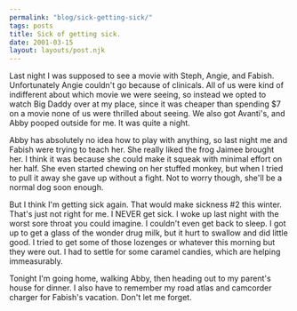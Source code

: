 ```yaml
---
permalink: "blog/sick-getting-sick/"
tags: posts
title: Sick of getting sick.
date: 2001-03-15
layout: layouts/post.njk
---
```


Last night I was supposed to see a movie with Steph, Angie, and Fabish. Unfortunately Angie couldn't go because of clinicals. All of us were kind of indifferent about which movie we were seeing, so instead we opted to watch Big Daddy over at my place, since it was cheaper than spending $7 on a movie none of us were thrilled about seeing. We also got Avanti's, and Abby pooped outside for me. It was quite a night. 

Abby has absolutely no idea how to play with anything, so last night me and Fabish were trying to teach her. She really liked the frog Jaimee brought her. I think it was because she could make it squeak with minimal effort on her half. She even started chewing on her stuffed monkey, but when I tried to pull it away she gave up without a fight. Not to worry though, she'll be a normal dog soon enough.

But I think I'm getting sick again. That would make sickness #2 this winter. That's just not right for me. I NEVER get sick. I woke up last night with the worst sore throat you could imagine. I couldn't even get back to sleep. I got up to get a glass of the wonder drug milk, but it hurt to swallow and did little good. I tried to get some of those lozenges or whatever this morning but they were out. I had to settle for some caramel candies, which are helping immeasurably.

Tonight I'm going home, walking Abby, then heading out to my parent's house for dinner. I also have to remember my road atlas and camcorder charger for Fabish's vacation. Don't let me forget.
